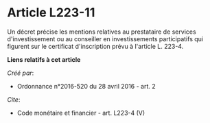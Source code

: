 # Article L223-11

Un décret précise les mentions relatives au prestataire de services d'investissement ou au conseiller en investissements
participatifs qui figurent sur le certificat d'inscription prévu à l'article L. 223-4.

**Liens relatifs à cet article**

_Créé par_:

  - Ordonnance n°2016-520 du 28 avril 2016 - art. 2

_Cite_:

  - Code monétaire et financier - art. L223-4 (V)
